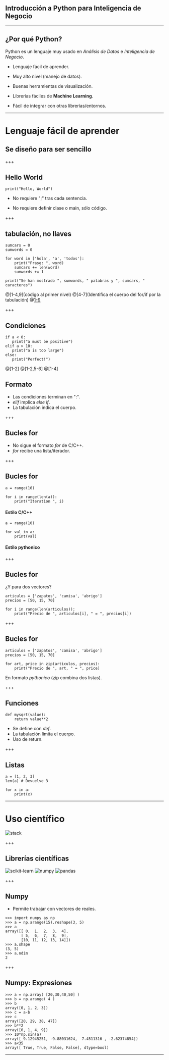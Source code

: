 ## Introducción a Python para Inteligencia de Negocio

--- 

## ¿Por qué Python?

Python es un lenguaje muy usado en *Análisis de Datos* e *Inteligencia de Negocio*.  

- Lenguaje fácil de aprender. 

- Muy alto nivel (manejo de datos).

- Buenas herramientas de visualización.

- Librerías fáciles de **Machine Learning**. 

- Fácil de integrar con otras librerías/entornos.

---

# Lenguaje fácil de aprender

## Se diseño para ser sencillo

+++

## Hello World

```
print("Hello, World")
```

- No requiere ";" tras cada sentencia. 

- No requiere definir clase o main, sólo código.

+++ 

## tabulación, no llaves 

```
sumcars = 0
sumwords = 0

for word in ['hola', 'a', 'todos']:
    print("Frase: ", word)
    sumcars += len(word)
    sumwords += 1
    
print("Se han mostrado ", sumwords, " palabras y ", sumcars, " caracteres")
```

@[1-4,9](código al primer nivel)
@[4-7](Identifica el cuerpo del for/if por la tabulación)
@[1-9]()

+++

## Condiciones

```
if a < 0:
   print("a must be positive")
elif a > 10:
   print("a is too large")
else: 
   print("Perfect!")
```

@[1-2]
@[1-2,5-6]
@[1-4]


## Formato

- Las condiciones terminan en ":".
- *elif* implica *else if*. 
- La tabulación indica el cuerpo.

+++

## Bucles for

- No sigue el formato *for* de C/C++.
- *for* recibe una lista/iterador.

+++ 

## Bucles for

```
a = range(10)

for i in range(len(a)): 
    print("Iteration ", i)
```
#### Estilo C/C++

```
a = range(10)

for val in a:
    print(val)
```
#### Estilo **pythonico**
+++

## Bucles for

¿Y para dos vectores?

```
articulos = ['zapatos', 'camisa', 'abrigo']
precios = [50, 15, 70]

for i in range(len(articulos)):
    print("Precio de ", articulos[i], " = ", precios[i])

```

+++

## Bucles for

```
articulos = ['zapatos', 'camisa', 'abrigo']
precios = [50, 15, 70]

for art, price in zip(articulos, precios):
    print("Precio de ", art, " = ", price)

```

En formato *pythonico* (zip combina dos listas). 

+++

## Funciones

```
def mysqrt(value):
    return value**2
```

- Se define con *def*.
- La tabulación limita el cuerpo. 
- Uso de return.


+++

## Listas

```
a = [1, 2, 3]
len(a) # Devuelve 3

for x in a:
    print(x)
```

---



# Uso científico

![stack](stack.jpg)

+++

## Librerías científicas

![scikit-learn](scikit-learn.png)
![numpy](numpy.jpg)
![pandas](pandas.png)

+++

## Numpy

- Permite trabajar con vectores de reales. 

```
>>> import numpy as np
>>> a = np.arange(15).reshape(3, 5)
>>> a
array([[ 0,  1,  2,  3,  4],
       [ 5,  6,  7,  8,  9],
       [10, 11, 12, 13, 14]])
>>> a.shape
(3, 5)
>>> a.ndim
2
```

+++

## Numpy:  Expresiones

```
>>> a = np.array( [20,30,40,50] )
>>> b = np.arange( 4 )
>>> b
array([0, 1, 2, 3])
>>> c = a-b
>>> c
array([20, 29, 38, 47])
>>> b**2
array([0, 1, 4, 9])
>>> 10*np.sin(a)
array([ 9.12945251, -9.88031624,  7.4511316 , -2.62374854])
>>> a<35
array([ True, True, False, False], dtype=bool)
```

--- 


